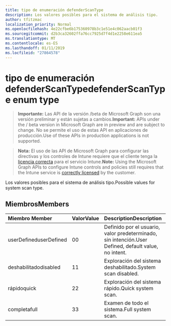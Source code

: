 ```yaml
---
title: tipo de enumeración defenderScanType
description: Los valores posibles para el sistema de análisis tipo.
author: tfitzmac
localization_priority: Normal
ms.openlocfilehash: 4e22cfbe6b175360978b3c1e51e4c062aacb01f3
ms.sourcegitcommit: d2b3ca32602ffa76cc7925d7f4d1e2258e611ea5
ms.translationtype: MT
ms.contentlocale: es-ES
ms.lasthandoff: 01/11/2019
ms.locfileid: "27864578"
---
```

# <a name="defenderscantype-enum-type"></a><span data-ttu-id="7a0e8-103">tipo de enumeración defenderScanType</span><span class="sxs-lookup"><span data-stu-id="7a0e8-103">defenderScanType enum type</span></span>

> <span data-ttu-id="7a0e8-104">**Importante:** Las API de la versión /beta de Microsoft Graph son una versión preliminar y están sujetas a cambios.</span><span class="sxs-lookup"><span data-stu-id="7a0e8-104">**Important:** APIs under the / beta version in Microsoft Graph are in preview and are subject to change.</span></span> <span data-ttu-id="7a0e8-105">No se permite el uso de estas API en aplicaciones de producción.</span><span class="sxs-lookup"><span data-stu-id="7a0e8-105">Use of these APIs in production applications is not supported.</span></span>

> <span data-ttu-id="7a0e8-106">**Nota:** El uso de las API de Microsoft Graph para configurar las directivas y los controles de Intune requiere que el cliente tenga la [licencia correcta](https://go.microsoft.com/fwlink/?linkid=839381) para el servicio Intune.</span><span class="sxs-lookup"><span data-stu-id="7a0e8-106">**Note:** Using the Microsoft Graph APIs to configure Intune controls and policies still requires that the Intune service is [correctly licensed](https://go.microsoft.com/fwlink/?linkid=839381) by the customer.</span></span>

<span data-ttu-id="7a0e8-107">Los valores posibles para el sistema de análisis tipo.</span><span class="sxs-lookup"><span data-stu-id="7a0e8-107">Possible values for system scan type.</span></span>
## <a name="members"></a><span data-ttu-id="7a0e8-108">Miembros</span><span class="sxs-lookup"><span data-stu-id="7a0e8-108">Members</span></span>
|<span data-ttu-id="7a0e8-109">Miembro	</span><span class="sxs-lookup"><span data-stu-id="7a0e8-109">Member</span></span>|<span data-ttu-id="7a0e8-110">Valor</span><span class="sxs-lookup"><span data-stu-id="7a0e8-110">Value</span></span>|<span data-ttu-id="7a0e8-111">Description</span><span class="sxs-lookup"><span data-stu-id="7a0e8-111">Description</span></span>|
|:---|:---|:---|
|<span data-ttu-id="7a0e8-112">userDefined</span><span class="sxs-lookup"><span data-stu-id="7a0e8-112">userDefined</span></span>|<span data-ttu-id="7a0e8-113">0</span><span class="sxs-lookup"><span data-stu-id="7a0e8-113">0</span></span>|<span data-ttu-id="7a0e8-114">Definido por el usuario, valor predeterminado, sin intención.</span><span class="sxs-lookup"><span data-stu-id="7a0e8-114">User Defined, default value, no intent.</span></span>|
|<span data-ttu-id="7a0e8-115">deshabilitado</span><span class="sxs-lookup"><span data-stu-id="7a0e8-115">disabled</span></span>|<span data-ttu-id="7a0e8-116">1</span><span class="sxs-lookup"><span data-stu-id="7a0e8-116">1</span></span>|<span data-ttu-id="7a0e8-117">Exploración del sistema deshabilitado.</span><span class="sxs-lookup"><span data-stu-id="7a0e8-117">System scan disabled.</span></span>|
|<span data-ttu-id="7a0e8-118">rápido</span><span class="sxs-lookup"><span data-stu-id="7a0e8-118">quick</span></span>|<span data-ttu-id="7a0e8-119">2</span><span class="sxs-lookup"><span data-stu-id="7a0e8-119">2</span></span>|<span data-ttu-id="7a0e8-120">Exploración del sistema rápido.</span><span class="sxs-lookup"><span data-stu-id="7a0e8-120">Quick system scan.</span></span>|
|<span data-ttu-id="7a0e8-121">completa</span><span class="sxs-lookup"><span data-stu-id="7a0e8-121">full</span></span>|<span data-ttu-id="7a0e8-122">3</span><span class="sxs-lookup"><span data-stu-id="7a0e8-122">3</span></span>|<span data-ttu-id="7a0e8-123">Examen de todo el sistema.</span><span class="sxs-lookup"><span data-stu-id="7a0e8-123">Full system scan.</span></span>|





